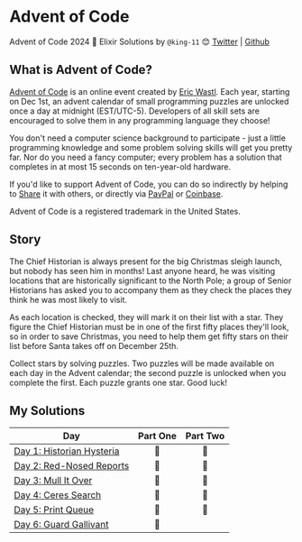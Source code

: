 # Advent of Code
Advent of Code 2024 🎄 Elixir Solutions by
`@king-11` 😊 [Twitter](https://twitter.com/1108King) | [Github](https://github.com/king-11)

## What is Advent of Code?
[Advent of Code](http://adventofcode.com) is an online event created by [Eric Wastl](https://twitter.com/ericwastl). Each year, starting on Dec 1st, an advent calendar of small programming puzzles are unlocked once a day at midnight (EST/UTC-5). Developers of all skill sets are encouraged to solve them in any programming language they choose!

You don't need a computer science background to participate - just a little programming knowledge and some problem solving skills will get you pretty far. Nor do you need a fancy computer; every problem has a solution that completes in at most 15 seconds on ten-year-old hardware.

If you'd like to support Advent of Code, you can do so indirectly by helping to [Share](https://adventofcode.com/2020/about) it with others, or directly via [PayPal](https://www.paypal.com/webapps/shoppingcart?flowlogging_id=482758c113636&mfid=1607161233294_482758c113636#/checkout/openButton) or [Coinbase](https://adventofcode.com/2020/support/coinbase).

Advent of Code is a registered trademark in the United States.

## Story

The Chief Historian is always present for the big Christmas sleigh launch, but nobody has seen him in months! Last anyone heard, he was visiting locations that are historically significant to the North Pole; a group of Senior Historians has asked you to accompany them as they check the places they think he was most likely to visit.

As each location is checked, they will mark it on their list with a star. They figure the Chief Historian must be in one of the first fifty places they'll look, so in order to save Christmas, you need to help them get fifty stars on their list before Santa takes off on December 25th.

Collect stars by solving puzzles. Two puzzles will be made available on each day in the Advent calendar; the second puzzle is unlocked when you complete the first. Each puzzle grants one star. Good luck!

## My Solutions

| Day                                                         | Part One | Part Two |
|-------------------------------------------------------------|:--------:|:--------:|
| [Day 1: Historian Hysteria](./lib/advent_of_code/day_01.ex) |    🌟    |    🌟    |
| [Day 2: Red-Nosed Reports](./lib/advent_of_code/day_02.ex)  |    🌟    |    🌟    |
| [Day 3: Mull It Over](./lib/advent_of_code/day_03.ex)       |    🌟    |    🌟    |
| [Day 4: Ceres Search](./lib/advent_of_code/day_04.ex)       |    🌟    |    🌟    |
| [Day 5: Print Queue](./lib/advent_of_code/day_05.ex)        |    🌟    |    🌟    |
| [Day 6: Guard Gallivant](./lib/advent_of_code/day_06.ex)    |    🌟    |          |
